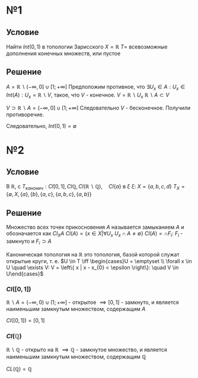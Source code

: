 # №1
## Условие
Найти $Int(0, 1)$ в топологии Зарисского
	$X = \mathbb{R}$
	$T =$ всевозможные дополнения конечных множеств, или пустое

## Решение
$A = \mathbb{R} \backslash (-\infty, 0] \cup[1; +\infty]$
Предположим противное, что $\exists U_{x} \in A : U_{x} \in Int(A) : U_{x} = \mathbb{R} \backslash V$, такое, что $V$ - конечное.
$V = \mathbb{R} \backslash U_{x}$
$\mathbb{R} \backslash A \subset V$

$V\supset\mathbb{R} \backslash A = (-\infty, 0] \cup[1; +\infty]$
Следовательно $V$ - бесконечное.
Получили противоречие.

Следовательно, $Int(0, 1) = \emptyset$

# №2
## Условие
В $\mathbb{R}$, с $T_{канонич}: Cl \left[ 0, 1 \right], Cl \mathbb{Q}, Cl (\mathbb{R} \backslash \mathbb{Q}), \quad  Cl\{ a \}$ в $\xi$
	$\xi:$
		$X = \left\{ a, b, c, d \right\}$
		$T_{X} = \left\{ \emptyset, X, \{ a \}, \{ b \}, \{ a, c \}, \{ a, b, c \}, \{ a, b \} \right\}$
## Решение
Множество всех точек прикосновения $A$ называется замыканием $A$ и обозначается как $Cl_{X}A$
$Cl(A) = \left\{ x \in X | \forall U_{x}\ U_{x}\cap A \neq \emptyset \right\}$
$Cl(A) = \cap F_{i} :\ F_{i}$ - замкнуто и $F_{i} \supset A$

Каноническая топология на $\mathbb{R}$ это топология, базой которой служат открытые круги, т. е. 
$U \in T \iff \begin{cases}U = \emptyset \\ \forall x \in U \quad \exists V: V = \left\{ x | x - x_{0} < \epsilon \right\}:  \quad V \in U\end{cases}$
### $Cl\left( [0, 1] \right)$
$\mathbb{R} \backslash A = (-\infty, 0) \cup(1; +\infty]$ - открытое
$\implies \left[ 0, 1 \right]$ - замкнуто, и является наименьшим замкнутым множеством, содержащим $A$

$Cl\left( \left[ 0, 1 \right] \right) = [0, 1]$

### $Cl\left( \mathbb Q \right)$
$\mathbb{R}\backslash\mathbb Q$ - открыто на $\mathbb{R}$
$\implies \mathbb{Q}$ - замкнутое множество, и является наименьшим замкнутым множеством, содержащим $\mathbb{Q}$

$CL\left( \mathbb{Q} \right) = \mathbb{Q}$






